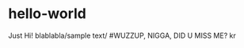 # hello-world
Just
Hi! blablabla/sample text/
#WUZZUP, NIGGA, DID U MISS ME? 
                            kr
